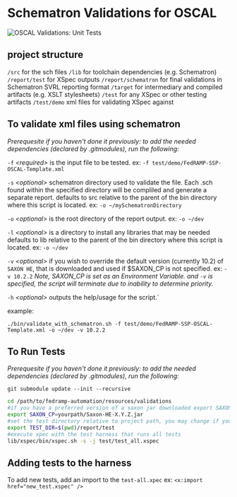 Schematron Validations for OSCAL
===

![OSCAL Validations: Unit Tests](https://github.com/18F/fedramp-automation/workflows/OSCAL%20Validations:%20Unit%20Tests/badge.svg)

project structure
---

`/src` for the sch files
`/lib` for toolchain dependencies (e.g. Schematron)
`/report/test` for XSpec outputs
`/report/schematron` for final validations in Schematron SVRL reporting format
`/target` for intermediary and compiled artifacts (e.g. XSLT stylesheets)
`/test` for any XSpec or other testing artifacts
`/test/demo` xml files for validating XSpec against

To validate xml files using schematron
---

*Prerequesite
if you haven't done it previously: to add the needed dependencies (declared by .gitmodules), run the following:*

`-f` *\<required>* is the input file to be tested. ex: `-f test/demo/FedRAMP-SSP-OSCAL-Template.xml`

`-s` *\<optional>* schematron directory used to validate the file. Each .sch found within the specified directory will be compliled and generate a separate report. defaults to src relative to the parent of the bin directory where this script is located.  ex: `-o ~/mySchematronDirectory`

`-o` *\<optional>* is the root directory of the report output. ex: `-o ~/dev`

`-l` *\<optional>* is a directory to install any libraries that may be needed defaults to lib relative to the parent of the bin directory where this script is located. ex: `-o ~/dev`

`-v` *\<optional>* if you wish to override the default version (currently 10.2) of `SAXON HE`, that is downloaded and used if $SAXON_CP is not specified. ex:  `-v 10.2.2` *Note,  SAXON_CP is set as an Environment Variable. and `-v` is specified, the script will terminate due to inability to determine priority.*

`-h` *\<optional>* outputs the help/usage for the script.`

example:

`./bin/validate_with_schematron.sh -f test/demo/FedRAMP-SSP-OSCAL-Template.xml -o ~/dev -v 10.2.2`

To Run Tests
---

*Prerequesite
if you haven't done it previously: to add the needed dependencies (declared by .gitmodules), run the following:*

`git submodule update --init --recursive`

```sh
cd /path/to/fedramp-automation/resources/validations
#if you have a preferred version of a saxon jar downloaded export SAXON_CP as so
export SAXON_CP=yourpath/Saxon-HE-X.Y.Z.jar
#set the test directory relative to project path, you may change if you prefer somehere else
export TEST_DIR=$(pwd)/report/test
#execute xpec with the test harness that runs all tests
lib/xspec/bin/xspec.sh -s -j test/test_all.xspec
```

Adding tests to the harness
---

To add new tests, add an import to the `test-all.xpec`
ex: `<x:import href="new_test.xspec" />`

